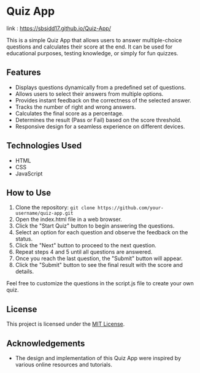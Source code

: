 # Quiz App
link : https://sbsidd17.github.io/Quiz-App/

This is a simple Quiz App that allows users to answer multiple-choice questions and calculates their score at the end. It can be used for educational purposes, testing knowledge, or simply for fun quizzes.

## Features

- Displays questions dynamically from a predefined set of questions.
- Allows users to select their answers from multiple options.
- Provides instant feedback on the correctness of the selected answer.
- Tracks the number of right and wrong answers.
- Calculates the final score as a percentage.
- Determines the result (Pass or Fail) based on the score threshold.
- Responsive design for a seamless experience on different devices.

## Technologies Used

- HTML
- CSS
- JavaScript

## How to Use

1. Clone the repository: `git clone https://github.com/your-username/quiz-app.git`
2. Open the index.html file in a web browser.
3. Click the "Start Quiz" button to begin answering the questions.
4. Select an option for each question and observe the feedback on the status.
5. Click the "Next" button to proceed to the next question.
6. Repeat steps 4 and 5 until all questions are answered.
7. Once you reach the last question, the "Submit" button will appear.
8. Click the "Submit" button to see the final result with the score and details.

Feel free to customize the questions in the script.js file to create your own quiz.

## License

This project is licensed under the [MIT License](LICENSE).

## Acknowledgements

- The design and implementation of this Quiz App were inspired by various online resources and tutorials.

